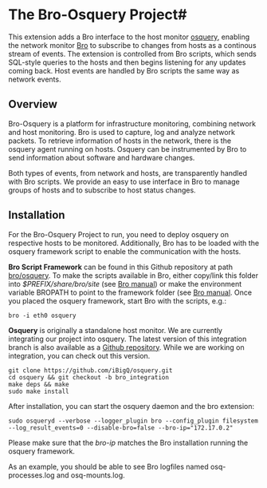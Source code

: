 # The Bro-Osquery Project#
This extension adds a Bro interface to the host monitor [osquery](https://osquery.io), enabling the network monitor [Bro](https://www.bro.org) to subscribe to changes from hosts as a continous stream of events. The extension is controlled from Bro scripts, which sends SQL-style queries to the hosts and then begins listening for any updates coming back. Host events are handled by Bro scripts the same way as network events.

## Overview ##
Bro-Osquery is a platform for infrastructure monitoring, combining network and host monitoring. Bro is used to capture, log and analyze network packets. To retrieve information of hosts in the network, there is the osquery agent running on hosts. Osquery can be instrumented by Bro to send information about software and hardware changes.

Both types of events, from network and hosts, are transparently handled with Bro scripts. We provide an easy to use interface in Bro to manage groups of hosts and to subscribe to host status changes.

## Installation ##
For the Bro-Osquery Project to run, you need to deploy osquery on respective hosts to be monitored. Additionally, Bro has to be loaded with the osquery framework script to enable the communication with the hosts.

**Bro Script Framework** can be found in this Github repository at path [bro/osquery](https://github.com/bro/bro-osquery/tree/master/bro/osquery). To make the scripts available in Bro, either copy/link this folder into *$PREFIX/share/bro/site* (see [Bro manual](https://www.bro.org/sphinx/quickstart/index.html#bro-scripts)) or make the environment variable BROPATH to point to the framework folder (see [Bro manual](https://www.bro.org/sphinx/quickstart/index.html#telling-bro-which-scripts-to-load). Once you placed the osquery framework, start Bro with the scripts, e.g.:

	bro -i eth0 osquery

**Osquery** is originally a standalone host monitor. We are currently integrating our project into osquery. The latest version of this integration branch is also available as a [Github repository](https://github.com/iBigQ/osquery/tree/bro_integration). While we are working on integration, you can check out this version.

	git clone https://github.com/iBigQ/osquery.git
	cd osquery && git checkout -b bro_integration
	make deps && make
	sudo make install
	
After installation, you can start the osquery daemon and the bro extension:

	sudo osqueryd --verbose --logger_plugin bro --config_plugin filesystem --log_result_events=0 --disable-bro=false --bro-ip="172.17.0.2"

Please make sure that the *bro-ip* matches the Bro installation running the osquery framework.

As an example, you should be able to see Bro logfiles named osq-processes.log and osq-mounts.log.